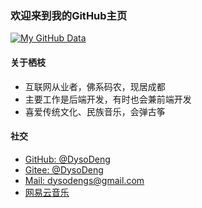 ### 欢迎来到我的GitHub主页

[![My GitHub Data](https://github-readme-stats.vercel.app/api?username=dysodeng)]()

#### 关于栖枝
  - 互联网从业者，佛系码农，现居成都
  - 主要工作是后端开发，有时也会兼前端开发
  - 喜爱传统文化、民族音乐，会弹古筝

#### 社交
  - [GitHub: @DysoDeng](https://github.com/dysodeng)
  - [Gitee: @DysoDeng](https://gitee.com/dysodeng)
  - [Mail: dysodengs@gmail.com](mailto:dysodengs@gmail.com)
  - [网易云音乐](https://music.163.com/#/user/home?id=268736249)

<!--
**dysodeng/dysodeng** is a ✨ _special_ ✨ repository because its `README.md` (this file) appears on your GitHub profile.

Here are some ideas to get you started:

- 🔭 I’m currently working on ...
- 🌱 I’m currently learning ...
- 👯 I’m looking to collaborate on ...
- 🤔 I’m looking for help with ...
- 💬 Ask me about ...
- 📫 How to reach me: ...
- 😄 Pronouns: ...
- ⚡ Fun fact: ...
-->
